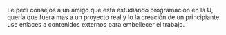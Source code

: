 Le pedí consejos a un amigo que esta estudiando programación en la U, quería que fuera mas a un proyecto real y lo la creación de un principiante use enlaces a contenidos externos para embellecer el trabajo.
